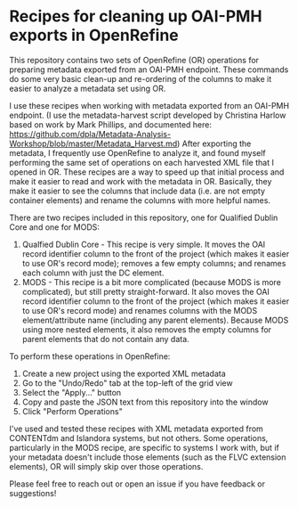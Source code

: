 # Recipes for cleaning up OAI-PMH exports in OpenRefine

This repository contains two sets of OpenRefine (OR) operations for preparing metadata exported from an OAI-PMH endpoint.  These commands do some very basic clean-up and re-ordering of the columns to make it easier to analyze a metadata set using OR.  

I use these recipes when working with metadata exported from an OAI-PMH endpoint. (I use the metadata-harvest script developed by Christina Harlow based on work by Mark Phillips, and documented here: https://github.com/dpla/Metadata-Analysis-Workshop/blob/master/Metadata_Harvest.md)  After exporting the metadata, I frequently use OpenRefine to analyze it, and found myself performing the same set of operations on each harvested XML file that I opened in OR.  These recipes are a way to speed up that initial process and make it easier to read and work with the metadata in OR.  Basically, they make it easier to see the columns that include data (i.e. are not empty container elements) and rename the columns with more helpful names.

There are two recipes included in this repository, one for Qualified Dublin Core and one for MODS:
1. Qualfied Dublin Core - This recipe is very simple.  It moves the OAI record identifier column to the front of the project (which makes it easier to use OR's record mode); removes a few empty columns; and renames each column with just the DC element.
2. MODS - This recipe is a bit more complicated (because MODS is more complicated), but still pretty straight-forward.  It also moves the OAI record identifier column to the front of the project (which makes it easier to use OR's record mode) and renames columns with the MODS element/attribute name (including any parent elements).  Because MODS using more nested elements, it also removes the empty columns for parent elements that do not contain any data.

To perform these operations in OpenRefine: 
1. Create a new project using the exported XML metadata
2. Go to the "Undo/Redo" tab at the top-left of the grid view
3. Select the "Apply..." button
4. Copy and paste the JSON text from this repository into the window
5. Click "Perform Operations"

I've used and tested these recipes with XML metadata exported from CONTENTdm and Islandora systems, but not others.  Some operations, particularly in the MODS recipe, are specific to systems I work with, but if your metadata doesn't include those elements (such as the FLVC extension elements), OR will simply skip over those operations.

Please feel free to reach out or open an issue if you have feedback or suggestions!
